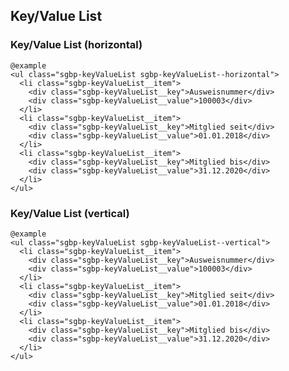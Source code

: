 ## Key/Value List

### Key/Value List (horizontal)

    @example
    <ul class="sgbp-keyValueList sgbp-keyValueList--horizontal">
      <li class="sgbp-keyValueList__item">
        <div class="sgbp-keyValueList__key">Ausweisnummer</div>
        <div class="sgbp-keyValueList__value">100003</div>
      </li>
      <li class="sgbp-keyValueList__item">
        <div class="sgbp-keyValueList__key">Mitglied seit</div>
        <div class="sgbp-keyValueList__value">01.01.2018</div>
      </li>
      <li class="sgbp-keyValueList__item">
        <div class="sgbp-keyValueList__key">Mitglied bis</div>
        <div class="sgbp-keyValueList__value">31.12.2020</div>
      </li>
    </ul>

### Key/Value List (vertical)

    @example
    <ul class="sgbp-keyValueList sgbp-keyValueList--vertical">
      <li class="sgbp-keyValueList__item">
        <div class="sgbp-keyValueList__key">Ausweisnummer</div>
        <div class="sgbp-keyValueList__value">100003</div>
      </li>
      <li class="sgbp-keyValueList__item">
        <div class="sgbp-keyValueList__key">Mitglied seit</div>
        <div class="sgbp-keyValueList__value">01.01.2018</div>
      </li>
      <li class="sgbp-keyValueList__item">
        <div class="sgbp-keyValueList__key">Mitglied bis</div>
        <div class="sgbp-keyValueList__value">31.12.2020</div>
      </li>
    </ul>
